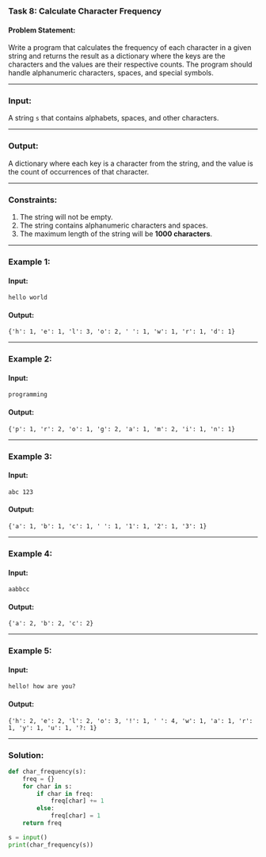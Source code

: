 ### Task 8: Calculate Character Frequency

#### Problem Statement:  
Write a program that calculates the frequency of each character in a given string and returns the result as a dictionary where the keys are the characters and the values are their respective counts. The program should handle alphanumeric characters, spaces, and special symbols.

---

### Input:  
A string `s` that contains alphabets, spaces, and other characters.

---

### Output:  
A dictionary where each key is a character from the string, and the value is the count of occurrences of that character.

---

### Constraints:  
1. The string will not be empty.  
2. The string contains alphanumeric characters and spaces.  
3. The maximum length of the string will be **1000 characters**.

---

### Example 1:

#### Input:
```
hello world
```

#### Output:
```
{'h': 1, 'e': 1, 'l': 3, 'o': 2, ' ': 1, 'w': 1, 'r': 1, 'd': 1}
```

---

### Example 2:

#### Input:
```
programming
```

#### Output:
```
{'p': 1, 'r': 2, 'o': 1, 'g': 2, 'a': 1, 'm': 2, 'i': 1, 'n': 1}
```

---

### Example 3:

#### Input:
```
abc 123
```

#### Output:
```
{'a': 1, 'b': 1, 'c': 1, ' ': 1, '1': 1, '2': 1, '3': 1}
```

---

### Example 4:

#### Input:
```
aabbcc
```

#### Output:
```
{'a': 2, 'b': 2, 'c': 2}
```

---

### Example 5:

#### Input:
```
hello! how are you?
```

#### Output:
```
{'h': 2, 'e': 2, 'l': 2, 'o': 3, '!': 1, ' ': 4, 'w': 1, 'a': 1, 'r': 1, 'y': 1, 'u': 1, '?: 1}
```

---

### Solution:

```python
def char_frequency(s):
    freq = {}
    for char in s:
        if char in freq:
            freq[char] += 1
        else:
            freq[char] = 1
    return freq

s = input()
print(char_frequency(s))
```
